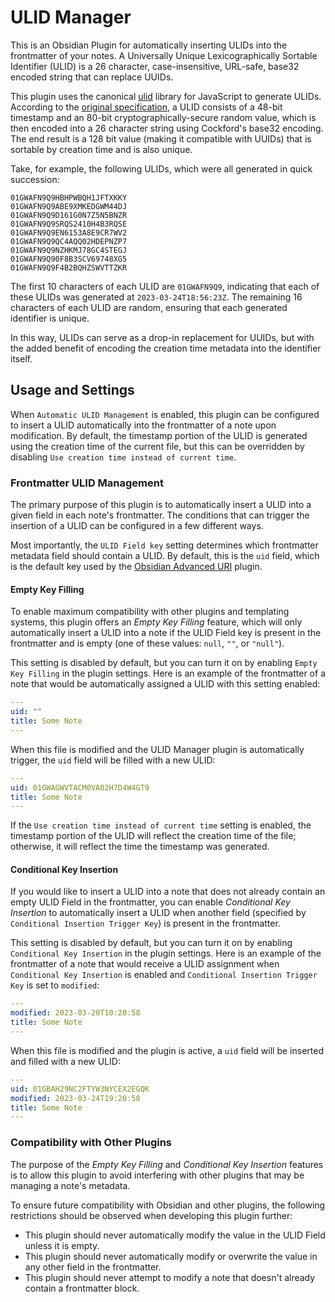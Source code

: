 # ULID Manager

This is an Obsidian Plugin for automatically inserting ULIDs into the frontmatter of your notes. A Universally Unique Lexicographically Sortable Identifier (ULID) is a 26 character, case-insensitive, URL-safe, base32 encoded string that can replace UUIDs.

This plugin uses the canonical [ulid](https://github.com/ulid/javascript) library for JavaScript to generate ULIDs. According to the [original specification](https://github.com/ulid/spec), a ULID consists of a 48-bit timestamp and an 80-bit cryptographically-secure random value, which is then encoded into a 26 character string using Cockford's base32 encoding. The end result is a 128 bit value (making it compatible with UUIDs) that is sortable by creation time and is also unique.

Take, for example, the following ULIDs, which were all generated in quick succession:

```text
01GWAFN9Q9HBHPWBQH1JFTXKKY
01GWAFN9Q9ABE9XMKEDGWM44DJ
01GWAFN9Q9D161G0N7Z5N5BNZR
01GWAFN9Q9SRQS2410H4B3RQSE
01GWAFN9Q9EN6153A8E9CR7WV2
01GWAFN9Q9QC4AQQ02HDEPNZP7
01GWAFN9Q9NZHKMJ78GC4STEGJ
01GWAFN9Q90F8B3SCV69748XG5
01GWAFN9Q9F4B2BQHZSWVTTZKR
```

The first 10 characters of each ULID are `01GWAFN9Q9`, indicating that each of these ULIDs was generated at `2023-03-24T18:56:23Z`. The remaining 16 characters of each ULID are random, ensuring that each generated identifier is unique.

In this way, ULIDs can serve as a drop-in replacement for UUIDs, but with the added benefit of encoding the creation time metadata into the identifier itself.

## Usage and Settings

When `Automatic ULID Management` is enabled, this plugin can be configured to insert a ULID automatically into the frontmatter of a note upon modification. By default, the timestamp portion of the ULID is generated using the creation time of the current file, but this can be overridden by disabling `Use creation time instead of current time`.

### Frontmatter ULID Management

The primary purpose of this plugin is to automatically insert a ULID into a given field in each note's frontmatter. The conditions that can trigger the insertion of a ULID can be configured in a few different ways.

Most importantly, the `ULID Field key` setting determines which frontmatter metadata field should contain a ULID. By default, this is the `uid` field, which is the default key used by the [Obsidian Advanced URI](https://vinzent03.github.io/obsidian-advanced-uri/concepts/file_identifiers#key-in-frontmatter) plugin.

#### Empty Key Filling

To enable maximum compatibility with other plugins and templating systems, this plugin offers an *Empty Key Filling* feature, which will only automatically insert a ULID into a note if the ULID Field key is present in the frontmatter and is empty (one of these values: `null`, `""`, or `"null"`).

This setting is disabled by default, but you can turn it on by enabling `Empty Key Filling` in the plugin settings. Here is an example of the frontmatter of a note that would be automatically assigned a ULID with this setting enabled:

```yaml
---
uid: ""
title: Some Note
---
```

When this file is modified and the ULID Manager plugin is automatically trigger, the `uid` field will be filled with a new ULID:

```yaml
---
uid: 01GWAGWVTACM0VA02H7D4W4GT9
title: Some Note
---
```

If the `Use creation time instead of current time` setting is enabled, the timestamp portion of the ULID will reflect the creation time of the file; otherwise, it will reflect the time the timestamp was generated.

#### Conditional Key Insertion

If you would like to insert a ULID into a note that does not already contain an empty ULID Field in the frontmatter, you can enable *Conditional Key Insertion* to automatically insert a ULID when another field (specified by `Conditional Insertion Trigger Key`) is present in the frontmatter.

This setting is disabled by default, but you can turn it on by enabling `Conditional Key Insertion` in the plugin settings. Here is an example of the frontmatter of a note that would receive a ULID assignment when `Conditional Key Insertion` is enabled and `Conditional Insertion Trigger Key` is set to `modified`:

```yaml
---
modified: 2023-03-20T10:20:58
title: Some Note
---
```

When this file is modified and the plugin is active, a `uid` field will be inserted and filled with a new ULID:

```yaml
---
uid: 01GBAH29NC2FTYW3NYCEX2EGQK
modified: 2023-03-24T19:20:58
title: Some Note
---
```

### Compatibility with Other Plugins

The purpose of the *Empty Key Filling* and *Conditional Key Insertion* features is to allow this plugin to avoid interfering with other plugins that may be managing a note's metadata.

To ensure future compatibility with Obsidian and other plugins, the following restrictions should be observed when developing this plugin further:

- This plugin should never automatically modify the value in the ULID Field unless it is empty.
- This plugin should never automatically modify or overwrite the value in any other field in the frontmatter.
- This plugin should never attempt to modify a note that doesn't already contain a frontmatter block.
